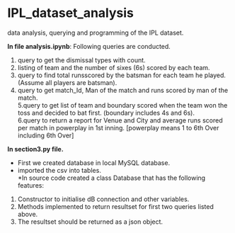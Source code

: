# IPL_dataset_analysis
data analysis, querying and programming of the IPL dataset.<br/>

<b>In file analysis.ipynb</b>: 
Following queries are conducted.<br/>
1. query to get the dismissal types with count.<br/>
2. listing of team and the number of sixes (6s) scored by each team.<br/>
3. query to find total runsscored by the batsman for each team he played. (Assume
   all players are batsman).<br/>
4. query to get match_Id, Man of the match and runs scored by man of the match.<br/>
5.query to get list of team and boundary scored when the team won the toss and
  decided to bat first. (boundary includes 4s and 6s).<br/>
6.query to return a report for Venue and City and average runs scored per match
  in powerplay in 1st inning. [powerplay means 1 to 6th Over including 6th Over]<br/>
  
<b>In section3.py file.</b><br/>
* First we created database in local MySQL database.<br/>
* imported the csv into tables.<br/>
*In source code created a class Database that has the following features:<br/>
 1. Constructor to initialise dB connection and other variables.<br/>
 2. Methods implemented to return resultset for first two queries listed above.<br/>
 3. The resultset should be returned as a json object.<br/>
 
